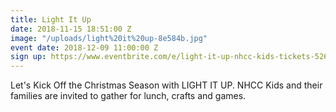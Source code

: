 ```yaml
---
title: Light It Up
date: 2018-11-15 18:51:00 Z
image: "/uploads/light%20it%20up-8e584b.jpg"
event date: 2018-12-09 11:00:00 Z
sign up: https://www.eventbrite.com/e/light-it-up-nhcc-kids-tickets-52680894975
---
```


Let's Kick Off the Christmas Season with LIGHT IT UP. NHCC Kids and their families are invited to gather for lunch, crafts and games. 
